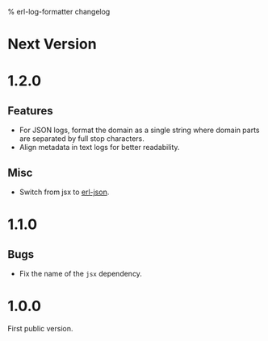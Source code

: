 % erl-log-formatter changelog

# Next Version

# 1.2.0
## Features
- For JSON logs, format the domain as a single string where domain parts are
  separated by full stop characters.
- Align metadata in text logs for better readability.
## Misc
- Switch from jsx to [erl-json](https://github.com/galdor/erl-json).

# 1.1.0
## Bugs
- Fix the name of the `jsx` dependency.

# 1.0.0
First public version.
